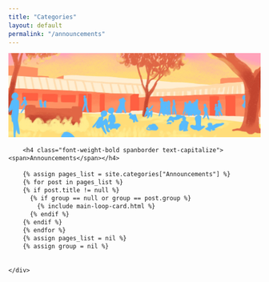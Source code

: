 ```yaml
---
title: "Categories"
layout: default
permalink: "/announcements"
---
```


![](/assets/images/banner.jpeg)

<div class="container">
    <div class="row justify-content-center">


        <h4 class="font-weight-bold spanborder text-capitalize"><span>Announcements</span></h4>

        {% assign pages_list = site.categories["Announcements"] %}
        {% for post in pages_list %}
        {% if post.title != null %}
          {% if group == null or group == post.group %}
            {% include main-loop-card.html %}
          {% endif %}
        {% endif %}
        {% endfor %}
        {% assign pages_list = nil %}
        {% assign group = nil %}


    </div>
</div>
